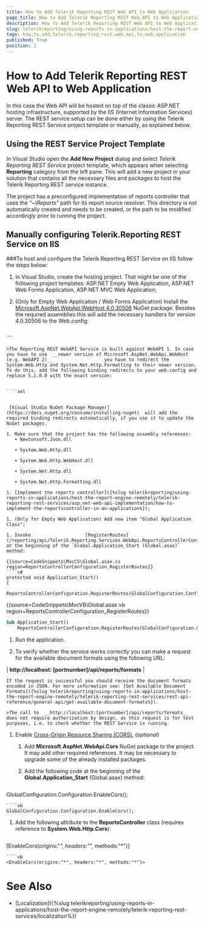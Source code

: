 ```yaml
---
title: How to Add Telerik Reporting REST Web API to Web Application
page_title: How to Add Telerik Reporting REST Web API to Web Application | for Telerik Reporting Documentation
description: How to Add Telerik Reporting REST Web API to Web Application
slug: telerikreporting/using-reports-in-applications/host-the-report-engine-remotely/telerik-reporting-rest-services/asp.net-web-api-implementation/how-to-add-telerik-reporting-rest-web-api-to-web-application
tags: how,to,add,telerik,reporting,rest,web,api,to,web,application
published: True
position: 2
---
```


# How to Add Telerik Reporting REST Web API to Web Application



In this case the Web API will be hosted on top of the classic ASP.NET hosting infrastructure, supported by the IIS (Internet Information Services) server.         The REST service setup can be done either by using the Telerik Reporting REST Service project template or manually, as explained below.       

## Using the REST Service Project Template

In Visual Studio open the __Add New Project__ dialog and select *Telerik Reporting REST Service*            project template, which appears when selecting __Reporting__ category from the left pane.           This will add a new project in your solution that contains all the necessary files and packages to host the Telerik Reporting REST service instance.         

The project has a preconfigured implementation of reports controller that uses the *"~\Reports"*  path for           its report source resolver. This directory is not automatically created and needs to be created, or the path to be modified accordingly prior to running the project.         

## Manually configuring Telerik.Reporting REST Service on IIS

###To host and configure the Telerik.Reporting REST Service on IIS follow the steps below:

1. In Visual Studio, create the hosting project.                   That might be one of the following project templates: ASP.NET Empty Web Application, ASP.NET Web Forms Application, ASP.NET MVC Web Application;                 

1. (Only for Empty Web Application / Web Forms Application) Install the                    [Microsoft.AspNet.WebApi.WebHost 4.0.30506](https://www.nuget.org/packages/Microsoft.AspNet.WebApi.WebHost/4.0.30506)                    NuGet package.                   Besides the required assemblies this will add the necessary handlers for version 4.0.30506 to the Web.config:                 

    
    ````xml
<handlers>
      <remove name="ExtensionlessUrlHandler-ISAPI-4.0_32bit" />
      <remove name="ExtensionlessUrlHandler-ISAPI-4.0_64bit" />
      <remove name="ExtensionlessUrlHandler-Integrated-4.0" />
      <add name="ExtensionlessUrlHandler-ISAPI-4.0_32bit" path="*." verb="GET,HEAD,POST,DEBUG,PUT,DELETE,PATCH,OPTIONS" modules="IsapiModule" scriptProcessor="%windir%\Microsoft.NET\Framework\v4.0.30319\aspnet_isapi.dll" preCondition="classicMode,runtimeVersionv4.0,bitness32" responseBufferLimit="0" />
      <add name="ExtensionlessUrlHandler-ISAPI-4.0_64bit" path="*." verb="GET,HEAD,POST,DEBUG,PUT,DELETE,PATCH,OPTIONS" modules="IsapiModule" scriptProcessor="%windir%\Microsoft.NET\Framework64\v4.0.30319\aspnet_isapi.dll" preCondition="classicMode,runtimeVersionv4.0,bitness64" responseBufferLimit="0" />
      <add name="ExtensionlessUrlHandler-Integrated-4.0" path="*." verb="GET,HEAD,POST,DEBUG,PUT,DELETE,PATCH,OPTIONS" type="System.Web.Handlers.TransferRequestHandler" preCondition="integratedMode,runtimeVersionv4.0" />
    </handlers>
````

    >The Reporting REST WebAPI Service is built against WebAPI 1. In case you have to use  __newer version of Microsoft.AspNet.WebApi.WebHost (e.g. WebAPI 2)__                   you have to redirect the System.Web.Http and System.Net.Http.Formatting to their newer version.                     To do this, add the following binding redirects to your web.config and replace 5.1.0.0 with the exact version:                   

    
    ````xml
<?xml version="1.0" encoding="utf-8" ?><configuration>  <runtime>    <assemblyBinding xmlns="urn:schemas-microsoft-com:asm.v1">      <dependentAssembly>        <assemblyIdentity name="System.Web.Http" culture="neutral" publicKeyToken="31bf3856ad364e35"/>        <bindingRedirect oldVersion="0.0.0.0-65535.65535.65535.65535" newVersion="5.1.0.0"/>      </dependentAssembly>      <dependentAssembly>        <assemblyIdentity name="System.Net.Http.Formatting" culture="neutral" publicKeyToken="31bf3856ad364e35"/>        <bindingRedirect oldVersion="0.0.0.0-65535.65535.65535.65535" newVersion="5.1.0.0"/>      </dependentAssembly>    </assemblyBinding>  </runtime></configuration>
````

 [Visual Studio NuGet Package Manager](https://docs.nuget.org/consume/installing-nuget)  will add the required binding redirects automatically, if you use it to update the NuGet packages.                   

1. Make sure that the project has the following assembly references:
   + Newtonsoft.Json.dll                     

   + System.Web.Http.dll                     

   + System.Web.Http.WebHost.dll                     

   + System.Net.Http.dll                     

   + System.Net.Http.Formatting.dll                     

1. [Implement the reports controller]({%slug telerikreporting/using-reports-in-applications/host-the-report-engine-remotely/telerik-reporting-rest-services/asp.net-web-api-implementation/how-to-implement-the-reportscontroller-in-an-application%});                 

1. (Only for Empty Web Application) Add new item "Global Application Class";

1. Invoke                    [RegisterRoutes](/reporting/api/Telerik.Reporting.Services.WebApi.ReportsControllerConfiguration#Telerik_Reporting_Services_WebApi_ReportsControllerConfiguration_RegisterRoutes_System_Web_Http_HttpConfiguration_)                    at the beginning of the `Global.Application_Start (Global.asax)` method:                 

{{source=CodeSnippets\MvcCS\Global.asax.cs region=ReportsControllerConfiguration_RegisterRoutes}}
````c#
protected void Application_Start()
{
    ReportsControllerConfiguration.RegisterRoutes(GlobalConfiguration.Configuration);
````
{{source=CodeSnippets\MvcVB\Global.asax.vb region=ReportsControllerConfiguration_RegisterRoutes}}
````vb
Sub Application_Start()
    ReportsControllerConfiguration.RegisterRoutes(GlobalConfiguration.Configuration)
````

1. Run the application.

1. To verify whether the service works correctly you can make a request                   for the available document formats using the following URL:                 

| __http://localhost: [portnumber]/api/reports/formats__ |

    If the request is successful you should receive the document formats encoded in JSON. For more information see: [Get Available Document Formats]({%slug telerikreporting/using-reports-in-applications/host-the-report-engine-remotely/telerik-reporting-rest-services/rest-api-reference/general-api/get-available-document-formats%}).                 

    >The call to  __http://localhost:[portnumber]/api/reports/formats__ does not require authorization by design, as this request is for test purposes, i.e. to check whether the REST Service is running.                   

1. Enable  [Cross-Origin Resource Sharing (CORS).](https://developer.mozilla.org/en-US/docs/Web/HTTP/CORS)  (*optional*)                 
   1. Add __Microsoft.AspNet.WebApi.Cors__ NuGet package to the project. It may add other required references. It may be necessary to upgrade some of the already installed packages.                     

   1. Add the following code at the beginning of the __Global.Application_Start__ (Global.asax) method:                     

    
      ````c#
GlobalConfiguration.Configuration.EnableCors();
````
````vb
GlobalConfiguration.Configuration.EnableCors();
````

   1. Add the following attribute to the __ReportsController__ class (requires reference to __System.Web.Http.Cors__):                     

    
      ````c#
[EnableCors(origins:"*", headers:"*", methods:"*")]
````
````vb
<EnableCors(origins:"*", headers:"*", methods:"*")>
````

# See Also

 

* [Localization]({%slug telerikreporting/using-reports-in-applications/host-the-report-engine-remotely/telerik-reporting-rest-services/localization%})

